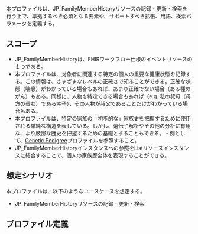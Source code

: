 本プロファイルは、JP_FamilyMemberHistoryリソースの記録・更新・検索を行う上で、準拠するべき必須となる要素や、サポートすべき拡張、用語、検索パラメータを定義する。

## スコープ
- JP_FamilyMemberHistoryは、FHIRワークフロー仕様のイベントリソースの１つである。
- 本プロファイルは、対象者に関連する特定の個人の重要な健康状態を記録する。この情報は、さまざまなレベルの正確さで知ることができる。正確な状態（喘息）がわかっている場合もあれば、あまり正確でない場合（ある種のがん）もある。同様に、人物を特定できる場合もあれば（e.g. 私の叔母（母方の長女）である幸子）、その人物が叔父であることだけがわかっている場合もある。
- 本プロファイルは、特定の家族の「初歩的な」家族史を把握するために使用される単純な構造を表している。しかし、遺伝子解析やその他の分析に有用な、より厳密な歴史を把握するための基礎とすることもできる。 - 例として、[Genetic Pedigree](https://hl7.org/fhir/R4B/familymemberhistory-genetic.html)プロファイルを参照すること。
- JP_FamilyMemberHistoryインスタンスへの参照をListリソースインスタンスに結合することで、個人の家族歴全体を表現することができる。

## 想定シナリオ

本プロファイルは、以下のようなユースケースを想定する。

- JP_FamilyMemberHistoryリソースの記録・更新・検索

## プロファイル定義

